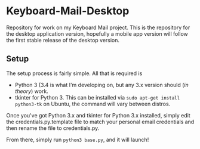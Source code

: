# Keyboard-Mail-Desktop
Repository for work on my Keyboard Mail project. This is the repository for the desktop application version, hopefully a mobile app version will follow the first stable release of the desktop version.

## Setup

The setup process is fairly simple. All that is required is

* Python 3 (3.4 is what I'm developing on, but any 3.x version should (*in theory*) work.
* tkinter for Python 3. This can be installed via `sudo apt-get install python3-tk` on Ubuntu, the command will vary between distros.

Once you've got Python 3.x  and tkinter for Python 3.x installed, simply edit the credentials.py.template file to match your personal email credentials and then rename the file to credentials.py.

From there, simply run `python3 base.py`, and it will launch!
